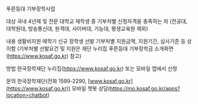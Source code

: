 푸른등대 기부장학사업

대상
 국내 4년제 및 전문 대학교 재학생 중 기부처별 신청자격을 충족하는 자 (전공대, 대학원대, 방송통신대, 원격대, 사이버대, 기능대, 평생교육원 제외)

내용
 생활비지원
   매학기 신규 장학생 선발
   기부처별 지원금액, 지원기간, 심사기준 등 상이함 (기부처별 선발요건 및 지원은 재단 누리집 푸른등대 기부장학금 소개화면(https://www.kosaf.go.kr) 참고)

방법
 한국장학재단 누리집(https://www.kosaf.go.kr) 또는 모바일 앱에서 신청

문의
 한국장학재단(전화 1599-2290, [www.kosaf.go.kr](https://www.kosaf.go.kr))
 모바일 챗봇 상담(https://mo.kosaf.go.kr/apps?location=chatbot)
